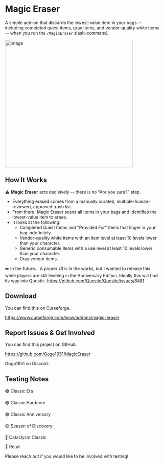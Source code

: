 # Magic Eraser

A simple add-on that discards the lowest-value item in your bags -- including completed quest items, gray items, and vendor-quality white items -- when you run the `/MagicEraser` slash-command.

<img width="416" alt="image" src="https://github.com/user-attachments/assets/2bd97603-58ce-4c8f-ba5e-2fc39012cceb">

## How It Works

⚠️ **Magic Eraser** acts decisively -- there is no "Are you sure?" step. 

* Everything erased comes from a manually curated, multiple-human-reviewed, approved trash list.
* From there, Magic Eraser scans all items in your bags and identifies the lowest-value item to erase.
* It looks at the following:
  * Completed Quest Items and "Provided For" items that linger in your bag indefinitely.
  * Vendor-quality white items with an item level at least 10 levels lower than your character.
  * Generic consumable items with a use level at least 10 levels lower than your character.
  * Gray vendor items.

➡️ In the future... A proper UI is in the works, but I wanted to release this while players are still leveling in the Anniversary Edition. Ideally this will find its way into Questie. https://github.com/Questie/Questie/issues/6481

## Download

You can find this on Curseforge.

https://www.curseforge.com/wow/addons/magic-eraser

## Report Issues & Get Involved

You can find this project on GitHub.

https://github.com/Gogo1951/MagicEraser

Gogo1951 on Discord.

## Testing Notes

🟢 Classic Era

🟢 Classic Hardcore

🟢 Classic Anniversary

🟡 Season of Discovery

🔴 Cataclysm Classic

🔴 Retail

Please reach out if you would like to be involved with testing!

